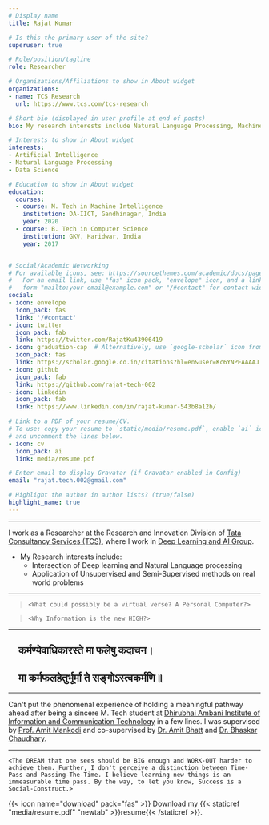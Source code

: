 ```yaml
---
# Display name
title: Rajat Kumar  

# Is this the primary user of the site?
superuser: true

# Role/position/tagline
role: Researcher 

# Organizations/Affiliations to show in About widget
organizations:
- name: TCS Research 
  url: https://www.tcs.com/tcs-research

# Short bio (displayed in user profile at end of posts)
bio: My research interests include Natural Language Processing, Machine Learning and Data Science.

# Interests to show in About widget
interests:
- Artificial Intelligence
- Natural Language Processing
- Data Science

# Education to show in About widget
education:
  courses:
  - course: M. Tech in Machine Intelligence
    institution: DA-IICT, Gandhinagar, India
    year: 2020
  - course: B. Tech in Computer Science 
    institution: GKV, Haridwar, India
    year: 2017


# Social/Academic Networking
# For available icons, see: https://sourcethemes.com/academic/docs/page-builder/#icons
#   For an email link, use "fas" icon pack, "envelope" icon, and a link in the
#   form "mailto:your-email@example.com" or "/#contact" for contact widget.
social:
- icon: envelope
  icon_pack: fas
  link: '/#contact'
- icon: twitter
  icon_pack: fab
  link: https://twitter.com/RajatKu43906419
- icon: graduation-cap  # Alternatively, use `google-scholar` icon from `ai` icon pack
  icon_pack: fas
  link: https://scholar.google.co.in/citations?hl=en&user=Kc6YNPEAAAAJ
- icon: github
  icon_pack: fab
  link: https://github.com/rajat-tech-002
- icon: linkedin
  icon_pack: fab
  link: https://www.linkedin.com/in/rajat-kumar-543b8a12b/

# Link to a PDF of your resume/CV.
# To use: copy your resume to `static/media/resume.pdf`, enable `ai` icons in `params.toml`, 
# and uncomment the lines below.
- icon: cv
  icon_pack: ai
  link: media/resume.pdf

# Enter email to display Gravatar (if Gravatar enabled in Config)
email: "rajat.tech.002@gmail.com"

# Highlight the author in author lists? (true/false)
highlight_name: true
---
```

---
I work as a Researcher at the Research and Innovation Division of [Tata Consultancy Services (TCS)](https://www.tcs.com/research-and-innovation), where I work  in [Deep Learning and AI Group](https://www.tcs.com/bridging-the-human-machine-divide).

* My Research interests include:
  * Intersection of Deep learning and Natural Language processing
  * Application of Unsupervised and Semi-Supervised methods on real world problems

---

>`<What could possibly be a virtual verse? A Personal Computer?>`

>`<Why Information is the new HIGH?>`
---
## &nbsp;&nbsp;&nbsp;&nbsp;**कर्मण्येवाधिकारस्ते मा फलेषु कदाचन।**

## &nbsp;&nbsp;&nbsp;&nbsp;**मा कर्मफलहेतुर्भूर्मा ते सङ्गोऽस्त्वकर्मणि॥**
---
Can't put the phenomenal experience of holding a meaningful pathway ahead after being a sincere M. Tech student at [Dhirubhai Ambani Institute of Information and Communication Technology](https://www.daiict.ac.in/) in a few lines. I was supervised by [Prof. Amit Mankodi](https://www.daiict.ac.in/profile/amit-mankodi/) and co-supervised by [Dr. Amit Bhatt](https://www.daiict.ac.in/profile/amit-bhatt/) and [Dr. Bhaskar Chaudhary](https://www.daiict.ac.in/profile/bhaskar-chaudhury/). 


---

`<The DREAM that one sees should be BIG enough and WORK-OUT harder to achieve them. Further, I don't perceive a distinction between Time-Pass and Passing-The-Time. I believe learning new things is an immeasurable time pass. By the way, to let you know, Success is a Social-Construct.>`



{{< icon name="download" pack="fas" >}} Download my {{< staticref "media/resume.pdf" "newtab" >}}resume{{< /staticref >}}.
